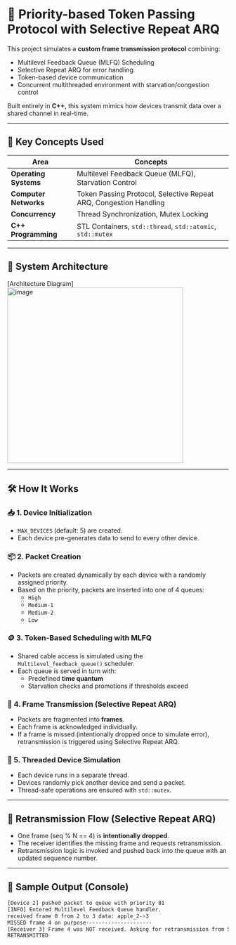 # 🚦 Priority-based Token Passing Protocol with Selective Repeat ARQ

This project simulates a **custom frame transmission protocol** combining:
- Multilevel Feedback Queue (MLFQ) Scheduling
- Selective Repeat ARQ for error handling
- Token-based device communication
- Concurrent multithreaded environment with starvation/congestion control

Built entirely in **C++**, this system mimics how devices transmit data over a shared channel in real-time.

---

## 🧠 Key Concepts Used

| Area | Concepts |
|------|----------|
| **Operating Systems** | Multilevel Feedback Queue (MLFQ), Starvation Control |
| **Computer Networks** | Token Passing Protocol, Selective Repeat ARQ, Congestion Handling |
| **Concurrency** | Thread Synchronization, Mutex Locking |
| **C++ Programming** | STL Containers, `std::thread`, `std::atomic`, `std::mutex` |

---

## 🔧 System Architecture

[Architecture Diagram]
<img width="400" height="400" alt="image" src="https://github.com/user-attachments/assets/d119575a-ba43-4d18-95eb-f93feb368105" />


---

## 🛠️ How It Works

### 📥 1. Device Initialization
- `MAX_DEVICES` (default: 5) are created.
- Each device pre-generates data to send to every other device.

### 📦 2. Packet Creation
- Packets are created dynamically by each device with a randomly assigned priority.
- Based on the priority, packets are inserted into one of 4 queues:
  - `High`
  - `Medium-1`
  - `Medium-2`
  - `Low`

### 🪙 3. Token-Based Scheduling with MLFQ
- Shared cable access is simulated using the `Multilevel_feedback_queue()` scheduler.
- Each queue is served in turn with:
  - Predefined **time quantum**
  - Starvation checks and promotions if thresholds exceed

### 📡 4. Frame Transmission (Selective Repeat ARQ)
- Packets are fragmented into **frames**.
- Each frame is acknowledged individually.
- If a frame is missed (intentionally dropped once to simulate error), retransmission is triggered using Selective Repeat ARQ.

### 🧵 5. Threaded Device Simulation
- Each device runs in a separate thread.
- Devices randomly pick another device and send a packet.
- Thread-safe operations are ensured with `std::mutex`.

---

## 🔁 Retransmission Flow (Selective Repeat ARQ)

- One frame (seq % N == 4) is **intentionally dropped**.
- The receiver identifies the missing frame and requests retransmission.
- Retransmission logic is invoked and pushed back into the queue with an updated sequence number.

---

## 🧪 Sample Output (Console)
```bash
[Device 2] pushed packet to queue with priority 81
[INFO] Entered Multilevel Feedback Queue handler.
received frame 0 from 2 to 3 data: apple_2->3
MISSED frame 4 on purpose---------------------
[Receiver 3] Frame 4 was NOT received. Asking for retransmission from Sender 2
RETRANSMITTED
